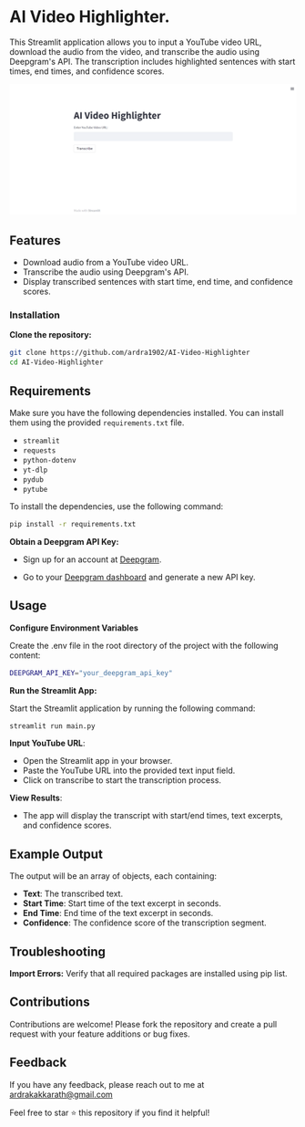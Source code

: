 
# AI Video Highlighter.

This Streamlit application allows you to input a YouTube video URL, download the audio from the video, and transcribe the audio using Deepgram's API. The transcription includes highlighted sentences with start times, end times, and confidence scores.

![App Screenshot](https://raw.githubusercontent.com/ardra1902/AI-Video-Highlighter/main/AIVSS.png)

## Features

- Download audio from a YouTube video URL.
- Transcribe the audio using Deepgram's API.
- Display transcribed sentences with start time, end time, and confidence scores.


### Installation


**Clone the repository:**
   ```bash
   git clone https://github.com/ardra1902/AI-Video-Highlighter
   cd AI-Video-Highlighter
```


## Requirements

Make sure you have the following dependencies installed. You can install them using the provided `requirements.txt` file.

- `streamlit`
- `requests`
- `python-dotenv`
- `yt-dlp`               
- `pydub`
- `pytube`
  
To install the dependencies, use the following command:

```bash
pip install -r requirements.txt
```

**Obtain a Deepgram API Key:**

  - Sign up for an account at [Deepgram](https://console.deepgram.com/login).

  - Go to your [Deepgram dashboard](https://console.deepgram.com/project/6eaf47f0-2e1f-4c53-b78a-15adeed07e8c/keys) and generate a new API key.




## Usage


**Configure Environment Variables**

Create the .env file in the root directory of the project with the following content:
```bash
DEEPGRAM_API_KEY="your_deepgram_api_key"
```
**Run the Streamlit App:**

Start the Streamlit application by running the following command:
```bash
streamlit run main.py
```

 **Input YouTube URL**:
   - Open the Streamlit app in your browser.
   - Paste the YouTube URL into the provided text input field.
   - Click on transcribe to start the transcription process.

 **View Results**:
   - The app will display the transcript with start/end times, text excerpts, and confidence scores.




## Example Output

The output will be an array of objects, each containing:
- **Text**: The transcribed text.
- **Start Time**: Start time of the text excerpt in seconds.
- **End Time**: End time of the text excerpt in seconds.
- **Confidence**: The confidence score of the transcription segment.


## Troubleshooting


**Import Errors:** Verify that all required packages are installed using pip list.


## Contributions

Contributions are welcome! Please fork the repository and create a pull request with your feature additions or bug fixes.


## Feedback


If you have any feedback, please reach out to me at ardrakakkarath@gmail.com

Feel free to star ⭐ this repository if you find it helpful!
